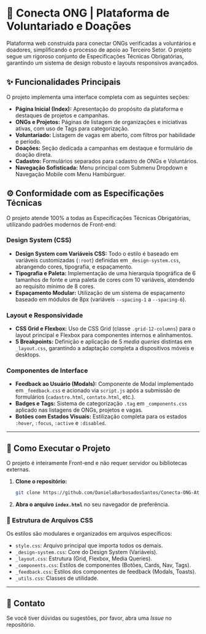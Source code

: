 # 💜 Conecta ONG | Plataforma de Voluntariado e Doações

Plataforma web construída para conectar ONGs verificadas a voluntários e doadores, simplificando o processo de apoio ao Terceiro Setor. O projeto segue um rigoroso conjunto de Especificações Técnicas Obrigatórias, garantindo um sistema de design robusto e layouts responsivos avançados.

## ✨ Funcionalidades Principais

O projeto implementa uma interface completa com as seguintes seções:

* **Página Inicial (Index):** Apresentação do propósito da plataforma e destaques de projetos e campanhas.
* **ONGs e Projetos:** Páginas de listagem de organizações e iniciativas ativas, com uso de Tags para categorização.
* **Voluntariado:** Listagem de vagas em aberto, com filtros por habilidade e período.
* **Doações:** Seção dedicada a campanhas em destaque e formulário de doação direta.
* **Cadastro:** Formulários separados para cadastro de ONGs e Voluntários.
* **Navegação Sofisticada:** Menu principal com Submenu Dropdown e Navegação Mobile com Menu Hambúrguer.

## ⚙️ Conformidade com as Especificações Técnicas

O projeto atende 100% a todas as Especificações Técnicas Obrigatórias, utilizando padrões modernos de Front-end:

### Design System (CSS)

* **Design System com Variáveis CSS:** Todo o estilo é baseado em variáveis customizadas (`:root`) definidas em `_design-system.css`, abrangendo cores, tipografia, e espaçamento.
* **Tipografia e Paleta:** Implementação de uma hierarquia tipográfica de 6 tamanhos de fonte e uma paleta de cores com 10 variáveis, atendendo ao requisito mínimo de 8 cores.
* **Espaçamento Modular:** Utilização de um sistema de espaçamento baseado em módulos de 8px (variáveis `--spacing-1` a `--spacing-6`).

### Layout e Responsividade

* **CSS Grid e Flexbox:** Uso de CSS Grid (classe `.grid-12-columns`) para o layout principal e Flexbox para componentes internos e alinhamentos.
* **5 Breakpoints:** Definição e aplicação de 5 *media queries* distintas em `_layout.css`, garantindo a adaptação completa a dispositivos móveis e desktops.

### Componentes de Interface

* **Feedback ao Usuário (Modals):** Componente de Modal implementado em `_feedback.css` e acionado via `script.js` após a submissão de formulários (`cadastro.html`, `contato.html`, etc.).
* **Badges e Tags:** Sistema de categorização `.tag` em `_components.css` aplicado nas listagens de ONGs, projetos e vagas.
* **Botões com Estados Visuais:** Estilização completa para os estados `:hover`, `:focus`, `:active` e `:disabled`.

---

## 🚀 Como Executar o Projeto

O projeto é inteiramente Front-end e não requer servidor ou bibliotecas externas.

1.  **Clone o repositório:**
    ```bash
    git clone https://github.com/DanielaBarbosadosSantos/Conecta-ONG-Atividade-2-CSS3
    ```
2.  **Abra o arquivo `index.html`** no seu navegador de preferência.

### 📁 Estrutura de Arquivos CSS

Os estilos são modulares e organizados em arquivos específicos:

* `style.css`: Arquivo principal que importa todos os demais.
* `_design-system.css`: Core do Design System (Variáveis).
* `_layout.css`: Estrutura (Grid, Flexbox, Media Queries).
* `_components.css`: Estilos de componentes (Botões, Cards, Nav, Tags).
* `_feedback.css`: Estilos dos componentes de feedback (Modals, Toasts).
* `_utils.css`: Classes de utilidade.

---

## 🤝 Contato

Se você tiver dúvidas ou sugestões, por favor, abra uma *Issue* no repositório.
